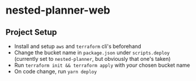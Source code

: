 # nested-planner-web
## Project Setup
- Install and setup `aws` and `terraform` cli's beforehand
- Change the bucket name in `package.json` under `scripts.deploy` (currently set to `nested-planner`, but obviously that one's taken)
- Run `terraform init && terraform apply` with *your* chosen bucket name
- On code change, run `yarn deploy`
